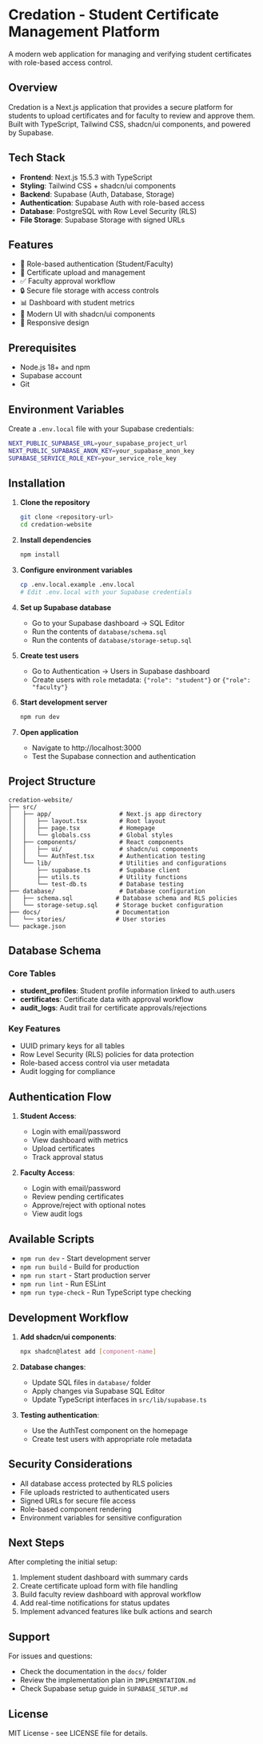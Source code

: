 # Credation - Student Certificate Management Platform

A modern web application for managing and verifying student certificates with role-based access control.

## Overview

Credation is a Next.js application that provides a secure platform for students to upload certificates and for faculty to review and approve them. Built with TypeScript, Tailwind CSS, shadcn/ui components, and powered by Supabase.

## Tech Stack

- **Frontend**: Next.js 15.5.3 with TypeScript
- **Styling**: Tailwind CSS + shadcn/ui components  
- **Backend**: Supabase (Auth, Database, Storage)
- **Authentication**: Supabase Auth with role-based access
- **Database**: PostgreSQL with Row Level Security (RLS)
- **File Storage**: Supabase Storage with signed URLs

## Features

- 🔐 Role-based authentication (Student/Faculty)
- 📄 Certificate upload and management
- ✅ Faculty approval workflow
- 🔒 Secure file storage with access controls
- 📊 Dashboard with student metrics
- 🎨 Modern UI with shadcn/ui components
- 📱 Responsive design

## Prerequisites

- Node.js 18+ and npm
- Supabase account
- Git

## Environment Variables

Create a `.env.local` file with your Supabase credentials:

```bash
NEXT_PUBLIC_SUPABASE_URL=your_supabase_project_url
NEXT_PUBLIC_SUPABASE_ANON_KEY=your_supabase_anon_key
SUPABASE_SERVICE_ROLE_KEY=your_service_role_key
```

## Installation

1. **Clone the repository**
   ```bash
   git clone <repository-url>
   cd credation-website
   ```

2. **Install dependencies**
   ```bash
   npm install
   ```

3. **Configure environment variables**
   ```bash
   cp .env.local.example .env.local
   # Edit .env.local with your Supabase credentials
   ```

4. **Set up Supabase database**
   - Go to your Supabase dashboard → SQL Editor
   - Run the contents of `database/schema.sql`
   - Run the contents of `database/storage-setup.sql`

5. **Create test users**
   - Go to Authentication → Users in Supabase dashboard
   - Create users with `role` metadata: `{"role": "student"}` or `{"role": "faculty"}`

6. **Start development server**
   ```bash
   npm run dev
   ```

7. **Open application**
   - Navigate to http://localhost:3000
   - Test the Supabase connection and authentication

## Project Structure

```
credation-website/
├── src/
│   ├── app/                   # Next.js app directory
│   │   ├── layout.tsx         # Root layout
│   │   ├── page.tsx           # Homepage
│   │   └── globals.css        # Global styles
│   ├── components/            # React components
│   │   ├── ui/                # shadcn/ui components
│   │   └── AuthTest.tsx       # Authentication testing
│   └── lib/                   # Utilities and configurations
│       ├── supabase.ts        # Supabase client
│       ├── utils.ts           # Utility functions
│       └── test-db.ts         # Database testing
├── database/                  # Database configuration
│   ├── schema.sql            # Database schema and RLS policies
│   └── storage-setup.sql     # Storage bucket configuration
├── docs/                     # Documentation
│   └── stories/              # User stories
└── package.json
```

## Database Schema

### Core Tables

- **student_profiles**: Student profile information linked to auth.users
- **certificates**: Certificate data with approval workflow
- **audit_logs**: Audit trail for certificate approvals/rejections

### Key Features

- UUID primary keys for all tables
- Row Level Security (RLS) policies for data protection
- Role-based access control via user metadata
- Audit logging for compliance

## Authentication Flow

1. **Student Access**:
   - Login with email/password
   - View dashboard with metrics
   - Upload certificates
   - Track approval status

2. **Faculty Access**:
   - Login with email/password
   - Review pending certificates
   - Approve/reject with optional notes
   - View audit logs

## Available Scripts

- `npm run dev` - Start development server
- `npm run build` - Build for production
- `npm run start` - Start production server
- `npm run lint` - Run ESLint
- `npm run type-check` - Run TypeScript type checking

## Development Workflow

1. **Add shadcn/ui components**:
   ```bash
   npx shadcn@latest add [component-name]
   ```

2. **Database changes**:
   - Update SQL files in `database/` folder
   - Apply changes via Supabase SQL Editor
   - Update TypeScript interfaces in `src/lib/supabase.ts`

3. **Testing authentication**:
   - Use the AuthTest component on the homepage
   - Create test users with appropriate role metadata

## Security Considerations

- All database access protected by RLS policies
- File uploads restricted to authenticated users
- Signed URLs for secure file access
- Role-based component rendering
- Environment variables for sensitive configuration

## Next Steps

After completing the initial setup:

1. Implement student dashboard with summary cards
2. Create certificate upload form with file handling
3. Build faculty review dashboard with approval workflow
4. Add real-time notifications for status updates
5. Implement advanced features like bulk actions and search

## Support

For issues and questions:
- Check the documentation in the `docs/` folder
- Review the implementation plan in `IMPLEMENTATION.md`
- Check Supabase setup guide in `SUPABASE_SETUP.md`

## License

MIT License - see LICENSE file for details.